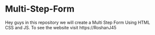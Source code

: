 # Multi-Step-Form
Hey guys in this repository we will create a Multi Step Form Using HTML CSS and JS. To see the website visit https://RoshanJ45
